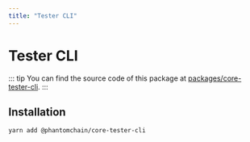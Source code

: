 ```yaml
---
title: "Tester CLI"
---
```


# Tester CLI

::: tip
You can find the source code of this package at [packages/core-tester-cli](https://github.com/PhantomChain/core/tree/develop/packages/core-tester-cli).
:::

## Installation

```bash
yarn add @phantomchain/core-tester-cli
```
